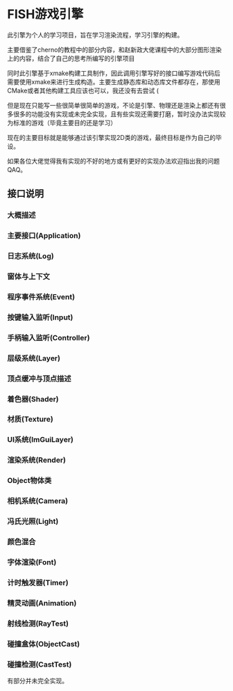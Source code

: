 # FISH游戏引擎

此引擎为个人的学习项目，旨在学习渲染流程，学习引擎的构建。

主要借鉴了cherno的教程中的部分内容，和赵新政大佬课程中的大部分图形渲染上的内容，结合了自己的思考所编写的引擎项目

同时此引擎基于xmake构建工具制作，因此调用引擎写好的接口编写游戏代码后需要使用xmake来进行生成构造。主要生成静态库和动态库文件都存在，那使用CMake或者其他构建工具应该也可以，我还没有去尝试 (

但是现在只能写一些很简单很简单的游戏，不论是引擎、物理还是渲染上都还有很多很多的功能没有实现或未完全实现，且有些实现还需要打磨，暂时没办法实现较为标准的游戏（毕竟主要目的还是学习）

现在的主要目标就是能够通过该引擎实现2D类的游戏，最终目标是作为自己的毕设。

如果各位大佬觉得我有实现的不好的地方或有更好的实现办法欢迎指出我的问题QAQ。

## 接口说明
### 大概描述
### 主要接口(Application)
### 日志系统(Log)
### 窗体与上下文
### 程序事件系统(Event)
### 按键输入监听(Input)
### 手柄输入监听(Controller)
### 层级系统(Layer)
### 顶点缓冲与顶点描述
### 着色器(Shader)
### 材质(Texture)
### UI系统(ImGuiLayer)
### 渲染系统(Render)
### Object物体类
### 相机系统(Camera)
### 冯氏光照(Light)
### 颜色混合
### 字体渲染(Font)
### 计时触发器(Timer)
### 精灵动画(Animation)
### 射线检测(RayTest)
### 碰撞盒体(ObjectCast)
### 碰撞检测(CastTest)
有部分并未完全实现。